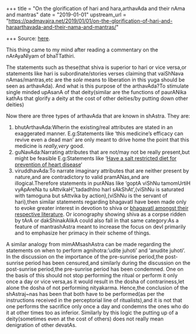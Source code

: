 +++
title = "On the glorification of hari and hara,arthavAda and their nAma and mantras"
date = "2019-01-01"
upstream_url = "https://padmavajra.net/2019/01/01/on-the-glorification-of-hari-and-haraarthavada-and-their-nama-and-mantras/"

+++
Source: [here](https://padmavajra.net/2019/01/01/on-the-glorification-of-hari-and-haraarthavada-and-their-nama-and-mantras/).

This thing came to my mind after reading a commentary on the nArAyaNIyam
of bhaTTathiri.

The statements such as these(that shiva is superior to hari or vice
versa,or statements like hari is subordinate/stories verses claiming
that vaiShNava nAmas/mantras,etc are the *sole* means to liberation in
this yuga should be seen as arthavAda). And what is this purpose of the
arthavAda?To stimulate single minded upAsanA of that deity(similar are
the functions of paurANika kathAs that glorify a deity at the cost of
other deities/by putting down other deities)

Now there are three types of arthavAda that are known in shAstra. They
are:

1.  bhutArthavAda:Wherin the existing/real attributes are stated in an
    exaggerated manner. E.g:Statements like ‘this medicine’s efficacy
    can revive even a dead man’ are only meant to drive home the point
    that this medicine is *really,very* good.
2.  guNavAda:Narrating attributes that are not/may not be really
    present,but might be feasible E.g:Statements like ‘[Have a salt
    restricted diet for prevention of heart
    disease](https://twitter.com/fioraesoterica/status/1079088709532700672)‘
3.  viruddhavAda:To narrate imaginary attributes that are neither
    present by nature,and are contradictory to valid pramANas,and are
    illogical.Therefore statements in purANas like ‘goptA viShNu
    tamomUrtiH vyApAreNa tu sAttvikaH’,’tadadhIno harI sAkShAt’,(viShNu
    is saturated with tamoguna but sAttvika by action),(viShNu is the
    servant of hari),then similar statements regarding bhagavatI have
    been made only to evoke greater interest in devotion to shiva or
    [bhagavatI amongst their respective
    literature](https://manasataramgini.wordpress.com/2005/09/11/the-second-attempt-of-kama/).
    Or iconography showing shiva as a corpse ridden by tArA or
    dakShinakAlikA could also fall in that same category:As a feature of
    mantrashAstra meant to increase the focus on devI primarily and to
    emphasize her primacy in their scheme of things.

A similar analogy from mimAMsashAstra can be made regarding the
statements on when to perform agnihotra:’udite juhoti’ and ‘anudite
juhoti’. In the discussion on the importance of the pre-sunrise
period,the post-sunrise period has been censured,and similarly during
the discussion on the post-sunrise period,the pre-sunrise period has
been condemned. One on the basis of this should not stop performing the
ritual or perform it only once a day or vice versa,as it would result in
the dosha of contrariness,let alone the dosha of not performing
nityakarma. Hence,the conclusion of the shAstraj\~nas has been that both
have to be performed(as per the instructions received in the
perceptorial line of ritualists),and it is not that one performs the
sacrifice only once a day and condemns the ones who do it at other times
too as inferior. Similarly by this logic the putting up of a
deity(sometimes even at the cost of others) does not really mean
denigration of other devatAs.
